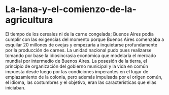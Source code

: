 # La-lana-y-el-comienzo-de-la-agricultura
El tiempo de los cereales ni de la carne congelada; Buenos Aires podía cumplir con las exigencias del momento porque Buenos Aires comenzaba a esquilar 20 millones de ovejas y empezaría a inquietarse profundamente por la producción de carnes. La unidad nacional pudo pues realizarse tomando por base la idiosincrasia económica que modelaría el mercado mundial por intermedio de Buenos Aires. La posesión de la tierra, el principio de organización del gobierno municipal y la vida en común impuesta desde luego por las condiciones imperantes en el lugar de emplazamiento de la colonia, pero además impulsada por el origen común, el idioma, las costumbres y el objetivo, eran las características que ellas iniciaban. 
